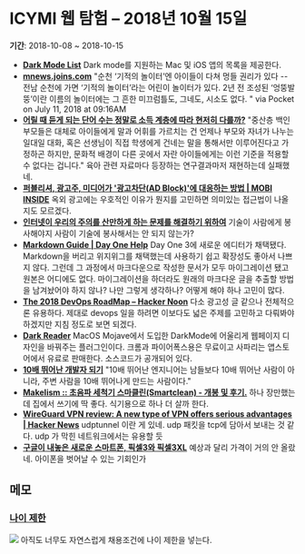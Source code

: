 # ICYMI 웹 탐험 – 2018년 10월 15일

**기간**: 2018-10-08 ~ 2018-10-15

* **[Dark Mode List](https://darkmodelist.com/)**
	Dark mode를 지원하는 Mac 및 iOS 앱의 목록을 제공한다. 
* **[mnews.joins.com](https://mnews.joins.com/article/22598059)**
"순천 ‘기적의 놀이터’엔 아이들이 다쳐 멍들 권리가 있다 -- 전남 순천에 가면 ‘기적의 놀이터’라는 어린이 놀이터가 있다. 2년 전 조성된 ‘엉뚱발뚱’이란 이름의 놀이터에는 그 흔한 미끄럼틀도, 그네도, 시소도 없다. "
	via Pocket on July 11, 2018 at 09:16AM
* **[어릴 때 듣게 되는 단어 수는 정말로 소득 계층에 따라 현저히 다를까?](http://newspeppermint.com/2018/09/06/wordgap/)**
"중산층 백인 부모들은 대체로 아이들에게 말과 어휘를 가르치는 건 언제나 부모와 자녀가 나누는 일대일 대화, 혹은 선생님이 직접 학생에게 건네는 말을 통해서만 이루어진다고 가정하곤 하지만, 문화적 배경이 다른 곳에서 자란 아이들에게는 이런 기준을 적용할 수 없다는 겁니다."
	육아 관련 자료마다 등장하는 연구결과마저 재현하는데 실패했네. 
* **[퍼블리셔, 광고주, 미디어가 '광고차단(AD Block)'에 대응하는 방법 | MOBI INSIDE](http://www.mobiinside.com/kr/2018/10/13/emarketer-adblock/)**
	옥외 광고에는 우호적인 이유가 뭔지를 고민하면 의미있는 접근법이 나올지도 모르겠다.
* **[인터넷이 우리의 주의를 산만하게 하는 문제를 해결하기 위하여](http://newspeppermint.com/2018/08/16/stand-out-of-our-light-by-james-williams/)**
	기술이 사람에게 봉사해야지 사람이 기술에 봉사해서는 안 되지 않는가?
* **[Markdown Guide | Day One Help](http://help.dayoneapp.com/tips-and-tutorials/markdown-guide)**
	Day One 3에 새로운 에디터가 채택됐다. Markdown을 버리고 위지위그를 채택했는데 사용하기 쉽고 확장성도 좋아서 나쁘지 않다. 그런데 그 과정에서 마크다운으로 작성한 문서가 모두 마이그레이션 됐고 원본은 어디에도 없다. 마이그레이션을 하더라도 원래의 마크다운 글을 추출할 방법을 남겨놨어야 하지 않나? 나만 그렇게 생각하나? 어떻게 해야 하나 고민이 많다.
* **[The 2018 DevOps RoadMap – Hacker Noon](https://hackernoon.com/the-2018-devops-roadmap-31588d8670cb)**
	다소 광고성 글 같으나 전체적으론 유용하다. 제대로 devops 일을 하려면 이보다도 넓은 주제를 고민하고 다뤄봐야 하겠지만 지침 정도로 보면 되겠다.
* **[Dark Reader](https://darkreader.org)**
	MacOS Mojave에서 도입한 DarkMode에 어울리게 웹페이지 디자인을 바꿔주는 플러그인이다. 크롬과 파이어폭스용은 무료이고 사파리는 앱스토어에서 유료로 판매한다. 소스코드가 공개되어 있다.
* **[10배 뛰어난 개발자 되기](https://muchtrans.com/translations/10xdeveloper.ko.html)**
"10배 뛰어난 엔지니어는 남들보다 10배 뛰어난 사람이 아니라, 주변 사람을 10배 뛰어나게 만드는 사람이다."
* **[Makelism :: 초음파 세척기 스마클린(Smartclean) - 개봉 및 후기.](https://www.makelism.net/entry/%EC%B4%88%EC%9D%8C%ED%8C%8C-%EC%84%B8%EC%B2%99%EA%B8%B0-%EC%8A%A4%EB%A7%88%ED%81%B4%EB%A6%B0Smartclean-%EA%B0%9C%EB%B4%89-%EB%B0%8F-%ED%9B%84%EA%B8%B0)**
	하나 장만했는데 집에서 쓰기에 딱 좋다. 식기용으로 하나 더 살까 한다.
* **[WireGuard VPN review: A new type of VPN offers serious advantages | Hacker News](https://news.ycombinator.com/item?id=17846387)**
	udptunnel 이란 게 있네. udp 패킷을 tcp에 담아서 보내는 것 같다. udp 가 막힌 네트워크에서는 유용할 듯
* **[구글이 내놓은 새로운 스마트폰, 픽셀3와 픽셀3XL](https://reinia.net/2412)**
	예상과 달리 가격이 거의 안 올랐네. 아이폰을 벗어날 수 있는 기회인가

## 메모

### [나이 제한](https://notes.pinboard.in/u:andromedarabbit/7d7c6f41597653b0f3a3)

![](https://www.evernote.com/l/AAVqsIQR7SpKNa0nMgWrQ27Y_X1hwSw3q4AB/image.png)
아직도 너무도 자연스럽게 채용조건에 나이 제한을 넣는다.

